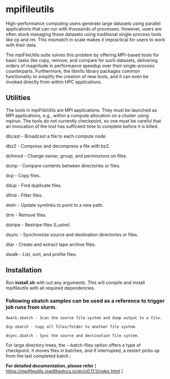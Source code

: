 # mpifileutils

High-performance computing users generate large datasets using parallel applications that can run with thousands of processes. However, users are often stuck managing those datasets using traditional single-process tools like cp and rm. This mismatch in scale makes it impractical for users to work with their data.

The mpiFileUtils suite solves this problem by offering MPI-based tools for basic tasks like copy, remove, and compare for such datasets, delivering orders of magnitude in performance speedup over their single-process counterparts. Furthermore, the libmfu library packages common functionality to simplify the creation of new tools, and it can even be invoked directly from within HPC applications.

## Utilities

The tools in mpiFileUtils are MPI applications. They must be launched as MPI applications, e.g., within a compute allocation on a cluster using mpirun. The tools do not currently checkpoint, so one must be careful that an invocation of the tool has sufficient time to complete before it is killed.

dbcast - Broadcast a file to each compute node.

dbz2 - Compress and decompress a file with bz2.

dchmod - Change owner, group, and permissions on files.

dcmp - Compare contents between directories or files.

dcp - Copy files.

ddup - Find duplicate files.

dfind - Filter files.

dreln - Update symlinks to point to a new path.

drm - Remove files.

dstripe - Restripe files (Lustre).

dsync - Synchronize source and destination directories or files.

dtar - Create and extract tape archive files.

dwalk - List, sort, and profile files.

## Installation

Run **install.sh** with out any arguments. This will compile and install mpifileutils with all required dependencies.

### Following sbatch samples can be used as a reference to trigger job runs from slurm.

```
dwalk.sbatch - Scan the source file system and dump output to a file.

dcp.sbatch - Copy all files/folder to another file system.

dsync.sbatch - Sync the source and destination file system.
```

 For large directory trees, the --batch-files option offers a type of checkpoint.
    It moves files in batches, and if interrupted, a restart picks up from the last completed batch.:


**For detailed documentation, please refer** [ https://mpifileutils.readthedocs.io/en/v0.11.1/index.html ]
